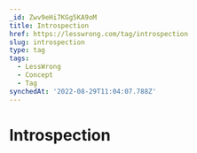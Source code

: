 ```yaml
---
_id: Zwv9eHi7KGg5KA9oM
title: Introspection
href: https://lesswrong.com/tag/introspection
slug: introspection
type: tag
tags:
  - LessWrong
  - Concept
  - Tag
synchedAt: '2022-08-29T11:04:07.788Z'
---
```

# Introspection

